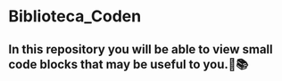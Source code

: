 # Biblioteca_Coden
## In this repository you will be able to view small code blocks that may be useful to you.👾📚
